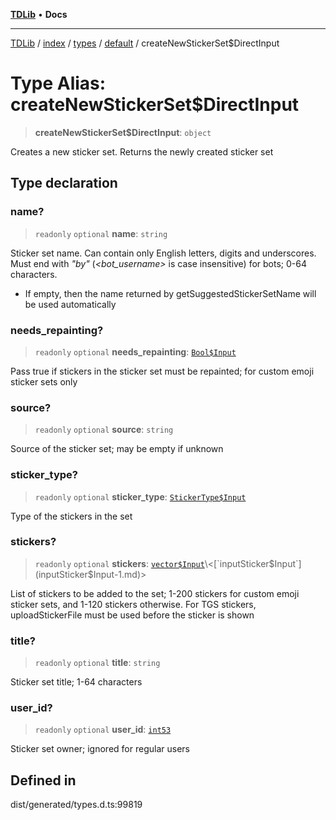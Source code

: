 [**TDLib**](../../../../../../README.md) • **Docs**

***

[TDLib](../../../../../../modules.md) / [index](../../../../../README.md) / [types](../../../README.md) / [default](../README.md) / createNewStickerSet$DirectInput

# Type Alias: createNewStickerSet$DirectInput

> **createNewStickerSet$DirectInput**: `object`

Creates a new sticker set. Returns the newly created sticker set

## Type declaration

### name?

> `readonly` `optional` **name**: `string`

Sticker set name. Can contain only English letters, digits and underscores. Must end with *"_by_<bot username>"* (*<bot_username>* is case insensitive) for bots; 0-64 characters.

- If empty, then the name returned by getSuggestedStickerSetName will be used automatically

### needs\_repainting?

> `readonly` `optional` **needs\_repainting**: [`Bool$Input`](Bool$Input.md)

Pass true if stickers in the sticker set must be repainted; for custom emoji sticker sets only

### source?

> `readonly` `optional` **source**: `string`

Source of the sticker set; may be empty if unknown

### sticker\_type?

> `readonly` `optional` **sticker\_type**: [`StickerType$Input`](StickerType$Input.md)

Type of the stickers in the set

### stickers?

> `readonly` `optional` **stickers**: [`vector$Input`](vector$Input.md)\<[`inputSticker$Input`](inputSticker$Input-1.md)\>

List of stickers to be added to the set; 1-200 stickers for custom emoji sticker sets, and 1-120 stickers otherwise. For TGS stickers, uploadStickerFile must be used before the sticker is shown

### title?

> `readonly` `optional` **title**: `string`

Sticker set title; 1-64 characters

### user\_id?

> `readonly` `optional` **user\_id**: [`int53`](int53-1.md)

Sticker set owner; ignored for regular users

## Defined in

dist/generated/types.d.ts:99819
